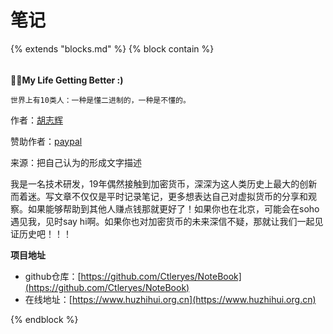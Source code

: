 # 笔记

{%  extends "blocks.md"  %}
{%  block contain  %}

###### 

**🎉🎉My Life Getting Better     :)**

`世界上有10类人：一种是懂二进制的，一种是不懂的。`

作者：[胡志辉](http://weixin.qq.com/r/NDikvGPEtT7KrSff920m)

赞助作者：[paypal](https://paypal.me/huzhihui?locale.x=zh_XC)



来源：把自己认为的形成文字描述


我是一名技术研发，19年偶然接触到加密货币，深深为这人类历史上最大的创新而着迷。写文章不仅仅是平时记录笔记，更多想表达自己对虚拟货币的分享和观察。如果能够帮助到其他人赚点钱那就更好了！如果你也在北京，可能会在soho遇见我，见时say hi啊。如果你也对加密货币的未来深信不疑，那就让我们一起见证历史吧！！！

**项目地址**

* github仓库：[https://github.com/Ctleryes/NoteBook](https://github.com/Ctleryes/NoteBook)
* 在线地址：[https://www.huzhihui.org.cn](https://www.huzhihui.org.cn)

{%  endblock  %}



